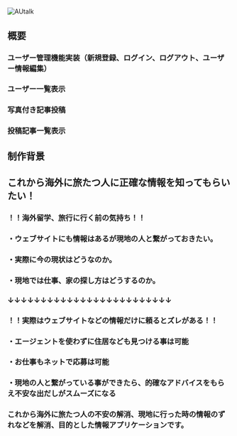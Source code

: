 # 
![AUtalk](https://user-images.githubusercontent.com/68591263/93962723-69319400-fd96-11ea-9e4e-bc3a66b84e27.png)
## 概要
### ユーザー管理機能実装（新規登録、ログイン、ログアウト、ユーザー情報編集）
### ユーザー一覧表示
### 写真付き記事投稿
### 投稿記事一覧表示

## 制作背景

## これから海外に旅たつ人に正確な情報を知ってもらいたい！

### ！！海外留学、旅行に行く前の気持ち！！
### ・ウェブサイトにも情報はあるが現地の人と繋がっておきたい。
### ・実際に今の現状はどうなのか。
### ・現地では仕事、家の探し方はどうするのか。

### ↓↓↓↓↓↓↓↓↓↓↓↓↓↓↓↓↓↓↓↓↓↓↓↓↓

### ！！実際はウェブサイトなどの情報だけに頼るとズレがある！！
### ・エージェントを使わずに住居なども見つける事は可能
### ・お仕事もネットで応募は可能
### ・現地の人と繋がっている事ができたら、的確なアドバイスをもらえ不安な出だしがスムーズになる

### これから海外に旅たつ人の不安の解消、現地に行った時の情報のずれなどを解消、目的とした情報アプリケーションです。


